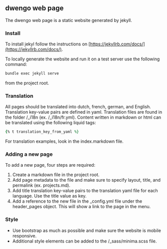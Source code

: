 ## dwengo web page

The dwengo web page is a static website generated by jekyll. 

### Install

To install jekyl follow the instructions on [https://jekyllrb.com/docs/](https://jekyllrb.com/docs/). 

To locally generate the website and run it on a test server use the following command:

```bash
bundle exec jekyll serve
```

from the project root.

### Translation

All pages should be translated into dutch, french, german, and English. Translation key-value pairs are defined in yaml. Translation files are found in the folder /_i18n (ex. /_i18n/fr.yml). Content written in markdown or html can be translated using the following liquid tags:

```ruby
{% t translation_key_from_yaml %}
```

For translation examples, look in the index.markdown file.

### Adding a new page

To add a new page, four steps are required:

1. Create a markdown file in the project root.
2. Add page metadata to the file and make sure to specify layout, title, and permalink (ex. projects.md).
3. Add title translation key-value pairs to the translation yaml file for each language. Use the title value as key.
4. Add a reference to the new file in the _config.yml file under the header_pages object. This will show a link to the page in the menu.

### Style

- Use bootstrap as much as possible and make sure the website is mobile responsive.
- Additional style elements can be added to the /_sass/minima.scss file.

